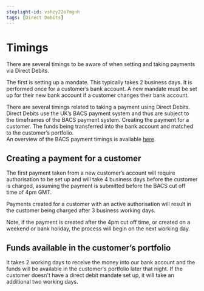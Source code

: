 ```yaml
---
stoplight-id: vshzy22o7mgnh
tags: [Direct Debits]
---
```


# Timings

There are several timings to be aware of when setting and taking payments via Direct Debits.

The first is setting up a mandate.  This typically takes 2 business days.  It is performed once for a customer’s bank account.  A new mandate must be set up for their new bank account if a customer changes their bank account.

There are several timings related to taking a payment using Direct Debits.  Direct Debits use the UK’s BACS payment system and thus are subject to the timeframes of the BACS payment system.
Creating the payment for a customer.
The funds being transferred into the bank account and matched to the customer’s portfolio.  
An overview of the BACS payment timings is available <a href="https://hub.gocardless.com/s/article/United-Kingdom-Bacs-payment-timings?language=en_GB" target="_blank" rel="noopener noreferrer">here</a>.

## Creating a payment for a customer

The first payment taken from a new customer’s account will require authorisation to be set up and will take 4 business days before the customer is charged, assuming the payment is submitted before the BACS cut off time of 4pm GMT.

Payments created for a customer with an active authorisation will result in the customer being charged after 3 business working days.

Note, if the payment is created after the 4pm cut off time, or created on a weekend or bank holiday, the process will begin on the next working day.

## Funds available in the customer’s portfolio

It takes 2 working days to receive the money into our bank account and the funds will be available in the customer's portfolio later that night. If the customer doesn't have a direct debit mandate set up, it will take an additional two working days.

